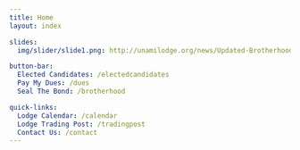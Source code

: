```yaml
---
title: Home
layout: index

slides:
  img/slider/slide1.png: http://unamilodge.org/news/Updated-Brotherhood-Requirements.html

button-bar:
  Elected Candidates: /electedcandidates
  Pay My Dues: /dues
  Seal The Bond: /brotherhood     

quick-links:
  Lodge Calendar: /calendar
  Lodge Trading Post: /tradingpost
  Contact Us: /contact
---
```

